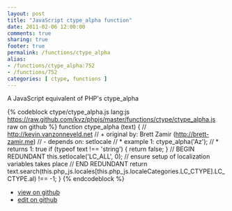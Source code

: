 ```yaml
---
layout: post
title: "JavaScript ctype_alpha function"
date: 2011-02-06 12:00:00
comments: true
sharing: true
footer: true
permalink: /functions/ctype_alpha
alias:
- /functions/ctype_alpha:752
- /functions/752
categories: [ ctype, functions ]
---
```

A JavaScript equivalent of PHP's ctype_alpha
<!-- more -->
{% codeblock ctype/ctype_alpha.js lang:js https://raw.github.com/kvz/phpjs/master/functions/ctype/ctype_alpha.js raw on github %}
function ctype_alpha (text) {
    // http://kevin.vanzonneveld.net
    // +   original by: Brett Zamir (http://brett-zamir.me)
    // -    depends on: setlocale
    // *     example 1: ctype_alpha('Az');
    // *     returns 1: true
    if (typeof text !== 'string') {
        return false;
    }
    // BEGIN REDUNDANT
    this.setlocale('LC_ALL', 0); // ensure setup of localization variables takes place
    // END REDUNDANT
    return text.search(this.php_js.locales[this.php_js.localeCategories.LC_CTYPE].LC_CTYPE.al) !== -1;
}
{% endcodeblock %}
<ul>
 <li><a href="https://github.com/kvz/phpjs/blob/master/functions/ctype/ctype_alpha.js">view on github</a></li>
 <li><a href="https://github.com/kvz/phpjs/edit/master/functions/ctype/ctype_alpha.js">edit on github</a></li>
</ul>
